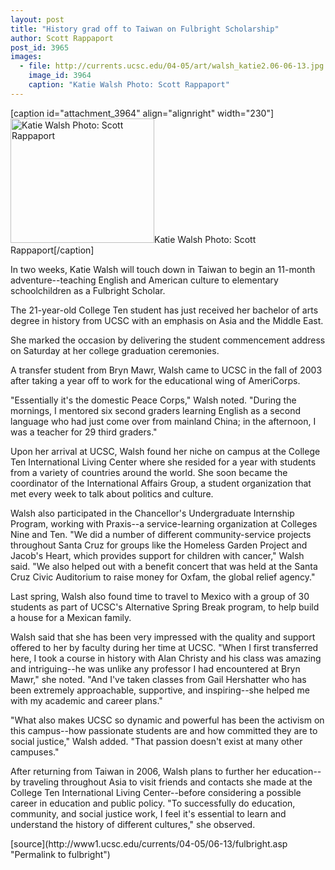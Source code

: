 ```yaml
---
layout: post
title: "History grad off to Taiwan on Fulbright Scholarship"
author: Scott Rappaport
post_id: 3965
images:
  - file: http://currents.ucsc.edu/04-05/art/walsh_katie2.06-06-13.jpg
    image_id: 3964
    caption: "Katie Walsh Photo: Scott Rappaport"
---
```


[caption id="attachment_3964" align="alignright" width="230"]<a href="http://localhost/mysite/wp-content/uploads/2005/06/walsh_katie2.06-06-13.jpg"><img class="size-full wp-image-3964" src="http://localhost/mysite/wp-content/uploads/2005/06/walsh_katie2.06-06-13.jpg" alt="Katie Walsh Photo: Scott Rappaport" width="230" height="199" /></a>Katie Walsh Photo: Scott Rappaport[/caption]
<a name="content" id="content"></a>
<p>
  In two weeks, Katie Walsh will touch down in Taiwan to begin an 11-month adventure--teaching English and American culture to elementary schoolchildren as a Fulbright Scholar.
</p>
<p>
  The 21-year-old College Ten student has just received her bachelor of arts degree in history from UCSC with an emphasis on Asia and the Middle East.
</p>
<p>
  She marked the occasion by delivering the student commencement address on Saturday at her college graduation ceremonies.
</p>
<p>
  A transfer student from Bryn Mawr, Walsh came to UCSC in the fall of 2003 after taking a year off to work for the educational wing of AmeriCorps.
</p>
<p>
  "Essentially it's the domestic Peace Corps," Walsh noted. "During the mornings, I mentored six second graders learning English as a second language who had just come over from mainland China; in the afternoon, I was a teacher for 29 third graders."
</p>
<p>
  Upon her arrival at UCSC, Walsh found her niche on campus at the College Ten International Living Center where she resided for a year with students from a variety of countries around the world. She soon became the coordinator of the International Affairs Group, a student organization that met every week to talk about politics and culture.
</p>
<p>
  Walsh also participated in the Chancellor's Undergraduate Internship Program, working with Praxis--a service-learning organization at Colleges Nine and Ten. "We did a number of different community-service projects throughout Santa Cruz for groups like the Homeless Garden Project and Jacob's Heart, which provides support for children with cancer," Walsh said. "We also helped out with a benefit concert that was held at the Santa Cruz Civic Auditorium to raise money for Oxfam, the global relief agency."
</p>
<p>
  Last spring, Walsh also found time to travel to Mexico with a group of 30 students as part of UCSC's Alternative Spring Break program, to help build a house for a Mexican family.
</p>
<p>
  Walsh said that she has been very impressed with the quality and support offered to her by faculty during her time at UCSC. "When I first transferred here, I took a course in history with Alan Christy and his class was amazing and intriguing--he was unlike any professor I had encountered at Bryn Mawr," she noted. "And I've taken classes from Gail Hershatter who has been extremely approachable, supportive, and inspiring--she helped me with my academic and career plans."
</p>
<p>
  "What also makes UCSC so dynamic and powerful has been the activism on this campus--how passionate students are and how committed they are to social justice," Walsh added. "That passion doesn't exist at many other campuses."
</p>
<p>
  After returning from Taiwan in 2006, Walsh plans to further her education--by traveling throughout Asia to visit friends and contacts she made at the College Ten International Living Center--before considering a possible career in education and public policy. "To successfully do education, community, and social justice work, I feel it's essential to learn and understand the history of different cultures," she observed.
</p>
<form>
  <input name="t1" size="-1" type="hidden">
</form>



</p>
[source](http://www1.ucsc.edu/currents/04-05/06-13/fulbright.asp "Permalink to fulbright")
